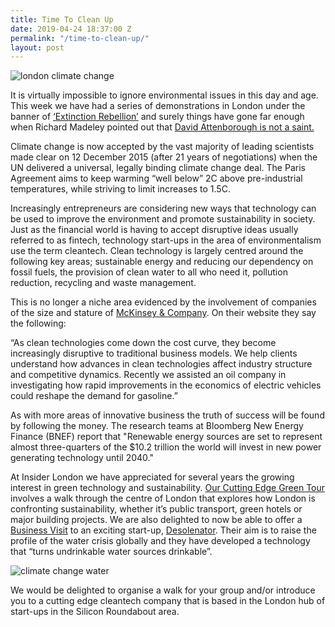 ```yaml
---
title: Time To Clean Up
date: 2019-04-24 18:37:00 Z
permalink: "/time-to-clean-up/"
layout: post
---
```


![london climate change](/uploads/london%20climate%20change.jpg)

It is virtually impossible to ignore environmental issues in this day and age.  This week we have had a series of demonstrations in London under the banner of [‘Extinction Rebellion’](https://www.bbc.co.uk/news/uk-england-london-47959207) and surely things have gone far enough when Richard Madeley pointed out that [David Attenborough is not a saint.](https://www.standard.co.uk/stayingin/tvfilm/disrespectful-richard-madeley-sparks-outrage-as-he-denies-sir-david-attenborough-saint-status-a4118836.html)

 

Climate change is now accepted by the vast majority of leading scientists made clear on 12 December 2015 (after 21 years of negotiations) when the UN delivered a universal, legally binding climate change deal.  The Paris Agreement aims to keep warming “well below” 2C above pre-industrial temperatures, while striving to limit increases to 1.5C. 

 

Increasingly entrepreneurs are considering new ways that technology can be used to improve the environment and promote sustainability in society.  Just as the financial world is having to accept disruptive ideas usually referred to as fintech, technology start-ups in the area of environmentalism use the term cleantech.  Clean technology is largely centred around the following key areas; sustainable energy and reducing our dependency on fossil fuels, the provision of clean water to all who need it, pollution reduction, recycling and waste management. 


 

This is no longer a niche area evidenced by the involvement of companies of the size and stature of [McKinsey & Company](https://www.mckinsey.com/).  On their website they say the following: 

 

“As clean technologies come down the cost curve, they become increasingly disruptive to traditional business models. We help clients understand how advances in clean technologies affect industry structure and competitive dynamics. Recently we assisted an oil company in investigating how rapid improvements in the economics of electric vehicles could reshape the demand for gasoline.” 

 

As with more areas of innovative business the truth of success will be found by following the money.  The research teams at Bloomberg New Energy Finance (BNEF) report that "Renewable energy sources are set to represent almost three-quarters of the $10.2 trillion the world will invest in new power generating technology until 2040." 

 

At Insider London we have appreciated for several years the growing interest in green technology and sustainability.  [Our Cutting Edge Green Tour](https://www.insider-london.co.uk/tours/cutting-edge-green-tour/) involves a walk through the centre of London that explores how London is confronting sustainability, whether it’s public transport, green hotels or major building projects.  We are also delighted to now be able to offer a [Business Visit](https://www.insider-london.co.uk/in-depth-business-visits/) to an exciting start-up, [Desolenator](https://desolenator.com/).  Their aim is to raise the profile of the water crisis globally and they have developed a technology that “turns undrinkable water sources drinkable”. 

![climate change water](/uploads/water%20consumption.jpg)

 

We would be delighted to organise a walk for your group and/or introduce you to a cutting edge cleantech company that is based in the London hub of start-ups in the Silicon Roundabout area. 